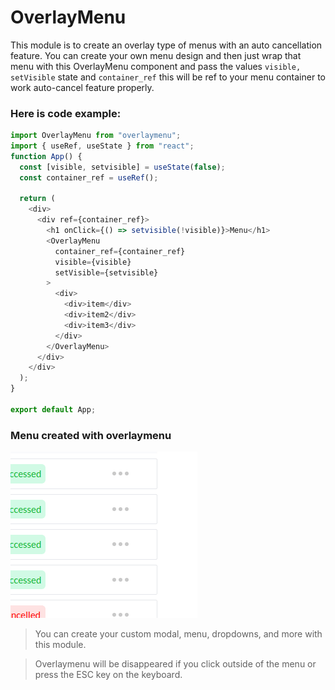 # OverlayMenu

This module is to create an overlay type of menus with an auto cancellation feature. You can create your own menu design and then just wrap that menu with this OverlayMenu component and pass the values `visible, setVisible` state and `container_ref` this will be ref to your menu container to work auto-cancel feature properly.

### Here is code example:

```js
import OverlayMenu from "overlaymenu";
import { useRef, useState } from "react";
function App() {
  const [visible, setvisible] = useState(false);
  const container_ref = useRef();

  return (
    <div>
      <div ref={container_ref}>
        <h1 onClick={() => setvisible(!visible)}>Menu</h1>
        <OverlayMenu
          container_ref={container_ref}
          visible={visible}
          setVisible={setvisible}
        >
          <div>
            <div>item</div>
            <div>item2</div>
            <div>item3</div>
          </div>
        </OverlayMenu>
      </div>
    </div>
  );
}

export default App;
```

### Menu created with overlaymenu

![Overlaymeu Example](./overlaymenu.gif)

> You can create your custom modal, menu, dropdowns, and more with this module.

> Overlaymenu will be disappeared if you click outside of the menu or press the ESC key on the keyboard.
